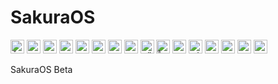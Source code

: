 # SakuraOS
<kbd>[<img title="Čeština" alt="Čeština" src="https://gcore.jsdelivr.net/gh/hampusborgos/country-flags@main/svg/cz.svg" width="22">](https://github.com/Minecraft3193092-os-organization/SakuraOS/blob/main/translations/README_cs_CZ.md)</kbd>
<kbd>[<img title="Deutsch" alt="Deutsch" src="https://gcore.jsdelivr.net/gh/hampusborgos/country-flags@main/svg/de.svg" width="22">](https://github.com/Minecraft3193092-os-organization/SakuraOS/blob/main/translations/README_de_DE.md)</kbd>
<kbd>[<img title="Español" alt="Español" src="https://gcore.jsdelivr.net/gh/hampusborgos/country-flags@main/svg/es.svg" width="22">](https://github.com/Minecraft3193092-os-organization/SakuraOS/blob/main/translations/README_es_ES.md)</kbd>
<kbd>[<img title="Française" alt="Française" src="https://gcore.jsdelivr.net/gh/hampusborgos/country-flags@main/svg/fr.svg" width="22">](https://github.com/Minecraft3193092-os-organization/SakuraOS/blob/main/translations/README_fr_FR.md)</kbd>
<kbd>[<img title="Italiano" alt="Italiano" src="https://gcore.jsdelivr.net/gh/hampusborgos/country-flags@main/svg/it.svg" width="22">](https://github.com/Minecraft3193092-os-organization/SakuraOS/blob/main/translations/README_it_IT.md)</kbd>
<kbd>[<img title="Polski" alt="Polski" src="https://gcore.jsdelivr.net/gh/hampusborgos/country-flags@main/svg/pl.svg" width="22">](https://github.com/Minecraft3193092-os-organization/SakuraOS/blob/main/translations/README_pl_PL.md)</kbd>
<kbd>[<img title="Русский" alt="Русский" src="https://gcore.jsdelivr.net/gh/hampusborgos/country-flags@main/svg/ru.svg" width="22">](https://github.com/Minecraft3193092-os-organization/SakuraOS/blob/main/translations/README_ru_RU.md)</kbd>
<kbd>[<img title="Svenska" alt="Svenska" src="https://gcore.jsdelivr.net/gh/hampusborgos/country-flags@main/svg/se.svg" width="22">](https://github.com/Minecraft3193092-os-organization/SakuraOS/blob/main/translations/README_sv_SE.md)</kbd>
<kbd>[<img title="Türkçe" alt="Türkçe" src="https://gcore.jsdelivr.net/gh/hampusborgos/country-flags@main/svg/tr.svg" width="22">](https://github.com/Minecraft3193092-os-organization/SakuraOS/blob/main/translations/README_tr_TR.md)</kbd>
<kbd>[<img title="ไทย" alt="ไทย" src="https://gcore.jsdelivr.net/gh/hampusborgos/country-flags@main/svg/th.svg" width="22">](https://github.com/Minecraft3193092-os-organization/SakuraOS/blob/main/translations/README_th_TH.md)</kbd>
<kbd>[<img title="українська мова" alt="українська мова" src="https://gcore.jsdelivr.net/gh/hampusborgos/country-flags@main/svg/ua.svg" width="22">](https://github.com/Minecraft3193092-os-organization/SakuraOS/blob/main/translations/README_ua_UA.md)</kbd>
<kbd>[<img title="Tiếng Việt" alt="Tiếng Việt" src="https://gcore.jsdelivr.net/gh/hampusborgos/country-flags@main/svg/vn.svg" width="22">](https://github.com/Minecraft3193092-os-organization/SakuraOS/blob/main/translations/README_vi_VN.md)</kbd>
<kbd>[<img title="中文" alt="中文" src="https://gcore.jsdelivr.net/gh/hampusborgos/country-flags@main/svg/tw.svg" width="22">](https://github.com/Minecraft3193092-os-organization/SakuraOS/blob/main/translations/README_zh_CN.md)</kbd>
<kbd>[<img title="中文" alt="中文" src="https://gcore.jsdelivr.net/gh/hampusborgos/country-flags@main/svg/my.svg" width="22">](https://github.com/Minecraft3193092-os-organization/SakuraOS/blob/main/translations/README_zh_MY.md)</kbd>
<kbd>[<img title="日本語" alt="日本語" src="https://gcore.jsdelivr.net/gh/hampusborgos/country-flags@main/svg/jp.svg" width="22">](https://github.com/Minecraft3193092-os-organization/SakuraOS/blob/main/translations/README_ja_JP.md)</kbd>
<kbd>[<img title="한국인" alt="한국인" src="https://gcore.jsdelivr.net/gh/hampusborgos/country-flags@main/svg/kr.svg" width="22">](https://github.com/Minecraft3193092-os-organization/SakuraOS/blob/main/translations/README_ko_KR.md)</kbd>

SakuraOS Beta
